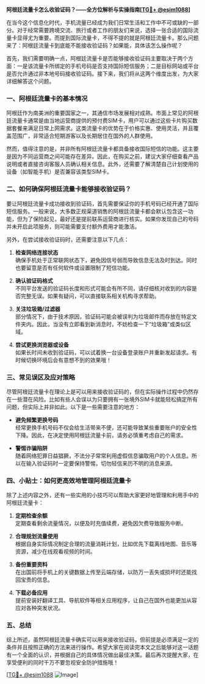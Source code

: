 **阿根廷流量卡怎么收验证码？——全方位解析与实操指南[[TG💪+ @esim1088](https://t.me/s/esim1088)]**

在当今这个信息化时代，手机流量已经成为我们日常生活和工作中不可或缺的一部分。对于经常需要跨境交流、旅行或者工作的朋友们来说，选择一张合适的国际流量卡显得尤为重要。而提到国际流量卡，不得不提的就是阿根廷流量卡。那么问题来了：阿根廷流量卡到底能不能接收验证码？如果能，具体该怎么操作呢？

首先，我们需要明确一点，阿根廷流量卡是否能够接收验证码主要取决于两个方面：一是该流量卡所绑定的手机号码是否支持国际短信服务；二是目标网站或平台是否允许通过非本地号码接收验证码。接下来，我们将从这两个维度出发，为大家详细解答这个问题。

### **一、阿根廷流量卡的基本情况**

阿根廷作为南美洲的重要国家之一，其通信市场发展相对成熟。市面上常见的阿根廷流量卡通常是由当地运营商提供的预付费SIM卡，用户可以通过这些卡片购买数据套餐来满足日常上网需求。这类流量卡的优势在于价格实惠、使用灵活，并且覆盖范围广，非常适合短期游客以及长期居住在国外的人群使用。

然而，值得注意的是，并非所有阿根廷流量卡都具备接收国际短信的功能。这主要是因为不同运营商之间可能存在差异。因此，在购买之前，建议大家仔细查看产品说明或者直接咨询客服人员确认相关信息。此外，还需要了解清楚自己计划使用的设备（如智能手机）是否兼容该类型SIM卡。

### **二、如何确保阿根廷流量卡能够接收验证码？**

要让阿根廷流量卡成功接收到验证码，首先需要保证你的手机号码已经开通了国际短信服务。一般来说，大多数正规渠道销售的阿根廷流量卡都会默认包含这一功能，但为了保险起见，最好还是提前联系运营商进行核实。如果你发现自己的号码并未开启此项服务，则可能需要支付额外费用才能激活。

另外，在尝试接收验证码时，还需要注意以下几点：

1. **检查网络连接状态**  
   确保手机处于正常联网状态下，避免因信号弱而导致信息无法及时到达。同时也要留意是否有任何软件或设置限制了短信功能。

2. **确认验证码格式**  
   不同平台发送的验证码长度和形式可能会有所不同，请仔细核对收到的内容是否完整无误。如果有疑问，可以直接联系相关机构寻求帮助。

3. **关注垃圾箱/过滤器**  
   部分情况下，由于技术原因，验证码可能会被误判为垃圾邮件而存放在特定文件夹内。因此，当没有立即看到新消息时，不妨检查一下“垃圾箱”或类似区域。

4. **尝试更换浏览器或设备**  
   如果长时间未收到验证码，可以试着换一台设备登录账户并重新发起请求。有时候切换环境后会有意想不到的效果哦！

### **三、常见误区及应对策略**

尽管阿根廷流量卡在理论上是可以用来接收验证码的，但在实际操作过程中仍然存在一些潜在风险。比如有些人会误以为只要拥有一张境外SIM卡就能轻松搞定所有问题，但实际上并非如此。以下是一些需要注意的地方：

- **避免频繁更换号码**  
  经常更换手机号码不仅会给生活带来不便，还可能导致某些重要账户的安全性下降。因此，在决定使用阿根廷流量卡前，请务必慎重考虑自己的需求。

- **警惕诈骗陷阱**  
  随着网络犯罪日益猖獗，不法分子常常利用虚假信息骗取用户的个人信息。所以在输入验证码时一定要保持警惕，切勿轻信来历不明的消息来源。

### **四、小贴士：如何更高效地管理阿根廷流量卡**

除了上述内容之外，还有一些实用的小技巧可以帮助大家更好地管理和利用手中的阿根廷流量卡：

1. **定期检查余额**  
   定期查看剩余流量情况，以便及时充值续费，避免因欠费导致服务中断。

2. **合理规划流量使用**  
   根据自身实际情况制定合理的流量消耗计划，比如优先下载离线地图、音乐等资源，减少在线观看视频的时间。

3. **备份重要资料**  
   在出国前将手机上的关键数据上传至云端存储，以防万一丢失或损坏时还能找回宝贵的信息。

4. **下载必备应用**  
   提前安装好翻译工具、导航软件等相关应用程序，让自己在国外也能更加从容应对各种突发状况。

### **五、总结**

综上所述，虽然阿根廷流量卡确实可以用来接收验证码，但前提是必须满足一定的条件并且按照正确的方法来进行操作。希望大家在阅读完本文之后能够对这一话题有一个全面的认识，并根据自己的具体情况做出最佳决策。最后再次提醒大家，在享受便利的同时千万不要忽视安全防护措施哦！

[[TG💪+ @esim1088](https://t.me/s/esim1088) ![Image](https://i.postimg.cc/4NQfJmqS/Snipaste-2025-05-13-00-14-12.png)]